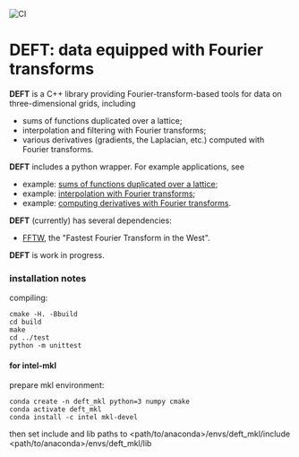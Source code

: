 ![CI](https://github.com/wcwitt/deft/workflows/CI/badge.svg)
# DEFT: data equipped with Fourier transforms

**DEFT** is a C++ library providing Fourier-transform-based tools for data on three-dimensional grids, including

  * sums of functions duplicated over a lattice;
  * interpolation and filtering with Fourier transforms;
  * various derivatives (gradients, the Laplacian, etc.) computed with Fourier transforms.

**DEFT** includes a python wrapper. For example applications, see

  * example: [sums of functions duplicated over a lattice](https://nbviewer.jupyter.org/github/wcwitt/deft/blob/master/examples/sum-over-lattice.ipynb);
  * example: [interpolation with Fourier transforms](https://nbviewer.jupyter.org/github/wcwitt/deft/blob/master/examples/interpolate.ipynb);
  * example: [computing derivatives with Fourier transforms](https://nbviewer.jupyter.org/github/wcwitt/deft/blob/master/examples/derivatives.ipynb).
  
**DEFT** (currently) has several dependencies:

  * [FFTW](http://www.fftw.org/), the "Fastest Fourier Transform in the West".

**DEFT** is work in progress.

### installation notes

compiling:
```
cmake -H. -Bbuild
cd build
make
cd ../test
python -m unittest
```

#### for intel-mkl

prepare mkl environment:
```
conda create -n deft_mkl python=3 numpy cmake
conda activate deft_mkl
conda install -c intel mkl-devel
```
then set include and lib paths to
<path/to/anaconda>/envs/deft_mkl/include
<path/to/anaconda>/envs/deft_mkl/lib
